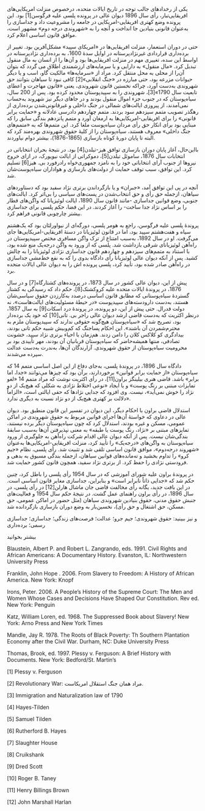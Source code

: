   یکی از رخدادهای جالب توجه در تاریخ ایالات متحده، درخصوص منزلت امریکایی‌های افریقایی‌تبار، رأی سال 1896 دیوان عالی در پرونده پلسی علیه فرگوسن[1] بود. این پرونده وضع کهتری افریقایی-امریکایی در جامعه را مشروعیت داد و جداسازی را به‌عنوان قانونی بنیادین جا انداخت و آنچه را به «شهروندی درجه دوم» مشهور است، موافق قانون اساسی اعلام کرد. 

حتی در دوران استعمار، منزلت افریقایی‌ها در «امریکای سپید» مشکل‌آفرین بود. تغییر از برده‌داری قراردادی غیرنژادپرستانه در اوایل سدۀ 1600، به برده‌داری نژادپرستانه در اواسط این سده، تغییری مهم در منزلت افریقایی‌ها بود و آن‌ها را از انسان به مال منقول تبدیل کرد. «مال منقول» به دارایی و یا سرمایه‌های ارزشمندی اطلاق می گردد که بتوان آن‌را از محلی به محل منتقل کرد. مراد از «سرمایه‌ها» مالکیت گاو، اسب و یا دیگر حیوانات مزرعه بود، حتی مبارزه در «جنگ انقلابی»[2] کافی نبود تا سیاهان بتوانند حق شهروندی به‌دست آورد، چراکه نخستین قانون شهروندی، یعنی «قانون مهاجرت و اعطای تابعیت سال 1790»[3]، شهروندی را به سپیدپوستان محدود کرده بود. پس از 200 سال، سیاه‌پوستان که در جنوب جزء اموال منقول بودند و در جاهای دیگر نیز شهروند به‌حساب نمی‌آمدند، از پیروزی ایالت‌های شمالی در جنگ داخلی و غیرقانونی‌شدن برده‌داری از رهگذر تصویب متمم سیزدهم سود بردند. متمم چهاردهم دادرسی عادلانه و «حمایت برابر قانونی» را برای افریقایی-امریکایی‌ها به ارمغان آورد و متمم پانزدهم بندگی سابق را که مبنایی بود برای انکار حق رأی مردان سیاه‌پوست ملغا کرد. این متمم‌ها که به «متمم‌های جنگ داخلی» معروف هستند، سیاه‌پوستان را از کلیۀ حقوق شهروندی بهره‌مند کرد که البته تا پایان دورۀ کوتاه بازسازی (1865-1876)، بیشتر دوام نیاوردند.

بااین‌حال، آغاز پایان دوران بازسازی توافق هیز-تیلدن[4] بود. در نتیجۀ بحران انتخاباتی در انتخابات سال 1876، ساموئل تیلدن[5]، دموکراتی از ایالت نیویورک، در ازای خروج نیروها از جنوب آرای انتخاباتی خود را به نامزد جمهوری‌خواه رادرفورد بی. هیز[6] تسلیم کرد. این توافق، سبب توقف حمایت از دولت‌های بازسازی و هواداران سیاه‌پوست‌شان شد.

آنچه در پی این توافق آمد، «جبران» و یا بازگرداندن برتری نژاد سفید بود که دستاوردهای سیاهان، ازجمله حق رأی و حق انتخاب‌شدن در پست‌های سیاسی را بی‌اثر کرد. ایالت‌های جنوبی، وضع قوانین جداسازی -مانند قانون سال 1890، ایالت لوئیزیانا که واگن‌های قطار را بر اساس نژاد جدا ساخت- را آغاز کردند. در این فضا، حکم پلسی برای جداسازی بیشتر چارچوبی قانونی فراهم کرد.

پروندۀ پلسی علیه فرگوسن، راجع به هومر پلسی، دورگه‌ای از نیواورلئان بود که یک‌هشتم سیاه و هفت‌هشتم سپید بود، اما در قانون لوئیزیانا در دستۀ افریقایی-امریکایی‌ها جای می‌گرفت. او در سال 1892، به‌سبب امتناع از ترک واگن مسافری مختص سپیدپوستان در راه‌آهن لوئیزیانای شرقی بازداشت شد. پلسی که از ورود به واگن درجه‌یک منع شده بود، با استناد به متمم‌های سیزدهم و چهاردهم قانون جداسازی نژادی لوئیزیانا را به چالش کشید. پس از آنکه دیوان عالی لوئیزیانا رأی دادگاه بدوی را که به نفع خط‌مشی جداسازی در راه‌آهن صادر شده بود، تأیید کرد، پلسی پرونده اش را به دیوان عالی ایالات متحده برد.

پیش از این، دیوان عالی کشور در سال 1873، در پرونده‌های کشتارگاه[7] و در سال 1876، در پروندۀ ایالات متحده علیه کروکشنک[8]، حکم داد که رسیدگی به کشتار گستردۀ سیاه‌پوستانی که مطابق قانون اساسی درصدد به‌‌کارزدن حقوق سیاسی‌شان هستند، به‌دست دارودسته‌های سپیدپوست «در حیطۀ مسئولیت‌های ایالت‌هاست»، نه دولت فدرال. حتی پیش از این، دو پرونده، در پروندۀ درد اسکات[9] به سال 1857، درنظر اکثریت که به‌دست قاضی ارشد دیوان عالی راجر بی. تانی[10] که خود یک برده‌دار بود، تصریح شد که «سیاه‌پوستان هیچ‌گونه حقوقی ندارند که سپیدپوستان ملزم به محترم‌شمردن آن باشند». این احکام پساجنگ که کم‌وبیش شبیه حکم تانی بودند، بیدادگری کو کلاکس کلان را دامن زدند. هم‌زمان با احیاء برتری نژاد سپید، خشونت تصادفی، منتها همیشه‌حاضر که سیاه‌پوستان قربانیان آن بودند، مهر تأییدی بود بر محرومیت سیاه‌پوستان از حقوق شهروندی. آزارندگان آن‌ها، به‌ندرت به‌دست عدالت سپرده می‌شدند.

 دادگاه سال 1896، در پروندۀ پلسی، به‌جای دفاع از این اصل اساسی متمم 14 که سیاه‌پوستان «از حمایت برابر قوانین» برخوردارند، برآن بود که چیزها می‌توانند «جدا، اما برابر» باشد. قاضی هنری بیلینگز براون[11]، در رأی اکثریت نوشت که مراد متمم 14 «لغو تمایزات مبتنی بر رنگ پوست» و یا ایجاد «نوعی اختلاط نژادی به شکلی که هیچ‌یک از دو نژاد را خوش نمی‌آید»، نیست. وی افزود که جدایی نژادها که حقی ایالتی است، «الزاماً دلالت بر کهتری هیچ‌یک از دو نژاد نسبت به دیگری ندارد».

 استدلال قاضی براون با احکام دیگر، این دیوان در تفسیر این قانون منطبق بود. دیوان عالی در دعاوی که خواستۀ آن‌ها اجرای قوانین مربوط به حقوق شهروندی در اماکن عمومی، مسکن و غیره بودند، استدلال کرد که چون سیاه‌پوستان دیگر برده نیستند، تمایزهای مبتنی بر «نژاد، رنگ پوست یا طبقه» به معنی نپذیرفتن آن‌ها به‌سبب سابقۀ بندگی‌شان نیست. پس از آنکه دیوان عالی اقدام شرکت راه‌آهن به جلوگیری از ورود سیاه‌پوستان به واگن‌های «درجه‌یک» را تأیید کرد، منزلت افریقایی-امریکایی‌ها به‌عنوان «شهروند درجه‌دوم»، موافق قانون اساسی تلقی شد و تثبیت شد. رأی پلسی، نظام «جیم کرو» را تداوم بخشید و ته‌مانده‌های قوانین سیاهان، ازجمله بندگی مسبوق به بدهی و فرودستی نژادی را حفظ کرد. از برتری نژاد سفید، همچون قانون کشور حمایت شد.

 در پروندۀ براون علیه شورای آموزشی که در سال 1954 رأی پلسی را باطل کرد، چنین حکم شد که «جدایی ذاتاً نابرابر است» و بنابراین، جداسازی مغایر قانون اساسی است. در این بافت جدید، یگانه رأی مخالفت قاضی جان ماشال هارلن[12] در رأی پلسی، در سال 1896، در رأی براون راهنمای عمل گشت. در نتیجۀ حکم سال 1954 و فعالیت‌های جنبش حقوق مدنی، حقوق بنیادین شهروندی سیاهان (مثل حضور در اماکن عمومی، حق مسکن، حق اشتغال و حق رأی)، نخسین‌بار به وضع دوران بازسازی بازگردانده شد.

و نیز ببینید: حقوق شهروندی؛ جیم جرو؛ عدالت؛ فرصت‌های زندگی؛ جداسازی؛ جداسازی رسمی؛ برده‌داری

بیشتر بخوانید

Blaustein, Albert P. and Robert L. Zangrando, eds. 1991. Civil Rights and African Americans: A Documentary History. Evanston, IL: Northwestern University Press

Franklin, John Hope . 2006. From Slavery to Freedom: A History of African America. New York: Knopf

Irons, Peter. 2006. A People’s History of the Supreme Court: The Men and Women Whose Cases and Decisions Have Shaped Our Constitution. Rev ed. New York: Penguin

Katz, William Loren, ed. 1968. The Suppressed Book about Slavery! New York: Arno Press and New York Times

Mandle, Jay R. 1978. The Roots of Black Poverty: Th Southern Plantation Economy after the Civil War. Durham, NC: Duke University Press

Thomas, Brook, ed. 1997. Plessy v. Ferguson: A Brief History with Documents. New York: Bedford/St. Martin’s

 [1] Plessy v. Ferguson

[2] Revolutionary War: مراد همان جنگ استقلال امریکاست.

[3] Immigration and Naturalization law of 1790

 [4] Hayes-Tilden

 [5] Samuel Tilden

 [6] Rutherford B. Hayes

 [7] Slaughter House

[8] Cruikshank

[9] Dred Scott

 [10] Roger B. Taney

[11] Henry Billings Brown

[12] John Marshall Harlan

 

 

 

 